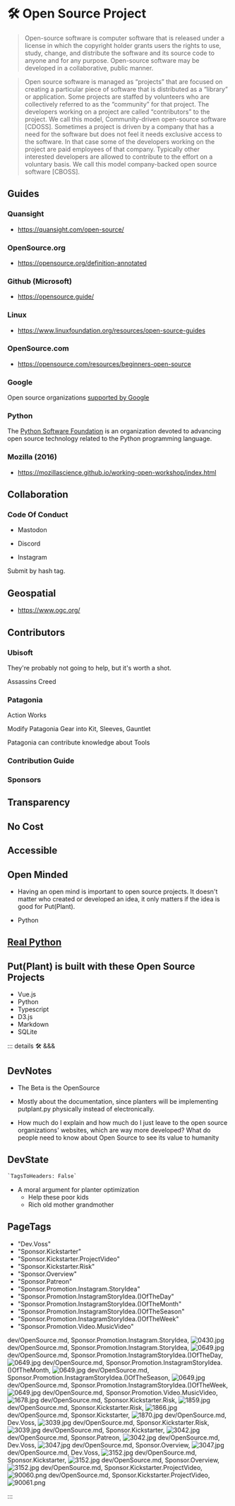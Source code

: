 
# 🛠 Open Source Project

> Open-source software is computer software that is released under a license in which the copyright holder grants users the rights to use, study, change, and distribute the software and its source code to anyone and for any purpose. Open-source software may be developed in a collaborative, public manner.

> Open source software is managed as “projects” that are focused on creating a particular piece of software that is distributed as a “library” or application. Some projects are staffed by volunteers who are collectively referred to as the “community” for that project. The developers working on a project are called “contributors” to the project. We call this model, Community-driven open-source software [CDOSS]. Sometimes a project is driven by a company that has a need for the software but does not feel it needs exclusive access to the software. In that case some of the developers working on the project are paid employees of that company. Typically other interested developers are allowed to contribute to the effort on a voluntary basis. We call this model company-backed open source software [CBOSS].

## Guides

### Quansight

- <https://quansight.com/open-source/>

### OpenSource.org

- <https://opensource.org/definition-annotated>

### Github (Microsoft)

- <https://opensource.guide/>

### Linux

- <https://www.linuxfoundation.org/resources/open-source-guides>

### OpenSource.com

- <https://opensource.com/resources/beginners-open-source>

### Google

Open source organizations [supported by Google](https://opensource.google/organizations-we-support)

### Python

The [Python Software Foundation](https://www.python.org/psf-landing/) is an organization devoted to advancing open source technology related to the Python programming language.

### Mozilla (2016)

- <https://mozillascience.github.io/working-open-workshop/index.html>

## Collaboration

### Code Of Conduct

- Mastodon

- Discord

- Instagram

Submit by hash tag.

## Geospatial

- <https://www.ogc.org/>

## Contributors

### Ubisoft

They're probably not going to help, but it's worth a shot.

Assassins Creed

### Patagonia

Action Works

Modify Patagonia Gear into Kit, Sleeves, Gauntlet

Patagonia can contribute knowledge about Tools

### Contribution Guide

### Sponsors

## Transparency

## No Cost

## Accessible

## Open Minded

- Having an open mind is important to open source projects. It doesn't matter who created or developed an idea, it only matters if the idea is good for Put(Plant).

- Python

## [Real Python](/dev/RealPython)

## Put(Plant) is built with these Open Source Projects

- Vue.js
- Python
- Typescript
- D3.js
- Markdown
- SQLite

::: details 🛠 <dev>&&&</dev>

## DevNotes

- The Beta is the OpenSource

- Mostly about the documentation, since planters will be implementing putplant.py physically instead of electronically.

- How much do I explain and how much do I just leave to the open source organizations' websites, which are way more developed? What do people need to know about Open Source to see its value to humanity  

## DevState

```py
`TagsToHeaders: False`
```

- A moral argument for planter optimization
    - Help these poor kids
    - Rich old mother grandmother

<h2>PageTags</h2>

- "Dev.Voss"
- "Sponsor.Kickstarter"
- "Sponsor.Kickstarter.ProjectVideo"
- "Sponsor.Kickstarter.Risk"
- "Sponsor.Overview"
- "Sponsor.Patreon"
- "Sponsor.Promotion.Instagram.StoryIdea"
- "Sponsor.Promotion.InstagramStoryIdea.()OfTheDay"
- "Sponsor.Promotion.InstagramStoryIdea.()OfTheMonth"
- "Sponsor.Promotion.InstagramStoryIdea.()OfTheSeason"
- "Sponsor.Promotion.InstagramStoryIdea.()OfTheWeek"
- "Sponsor.Promotion.Video.MusicVideo"

dev/OpenSource.md, <dev>Sponsor.Promotion.Instagram.StoryIdea</dev>, ![0430.jpg](/PaperPhoto/0430.jpg)
dev/OpenSource.md, <dev>Sponsor.Promotion.Instagram.StoryIdea</dev>, ![0649.jpg](/PaperPhoto/0649.jpg)
dev/OpenSource.md, <dev>Sponsor.Promotion.InstagramStoryIdea.()OfTheDay</dev>, ![0649.jpg](/PaperPhoto/0649.jpg)
dev/OpenSource.md, <dev>Sponsor.Promotion.InstagramStoryIdea.()OfTheMonth</dev>, ![0649.jpg](/PaperPhoto/0649.jpg)
dev/OpenSource.md, <dev>Sponsor.Promotion.InstagramStoryIdea.()OfTheSeason</dev>, ![0649.jpg](/PaperPhoto/0649.jpg)
dev/OpenSource.md, <dev>Sponsor.Promotion.InstagramStoryIdea.()OfTheWeek</dev>, ![0649.jpg](/PaperPhoto/0649.jpg)
dev/OpenSource.md, <dev>Sponsor.Promotion.Video.MusicVideo</dev>, ![1678.jpg](/PaperPhoto/1678.jpg)
dev/OpenSource.md, <dev>Sponsor.Kickstarter.Risk</dev>, ![1859.jpg](/PaperPhoto/1859.jpg)
dev/OpenSource.md, <dev>Sponsor.Kickstarter.Risk</dev>, ![1866.jpg](/PaperPhoto/1866.jpg)
dev/OpenSource.md, <dev>Sponsor.Kickstarter</dev>, ![1870.jpg](/PaperPhoto/1870.jpg)
dev/OpenSource.md, <dev>Dev.Voss</dev>, ![3039.jpg](/PaperPhoto/3039.jpg)
dev/OpenSource.md, <dev>Sponsor.Kickstarter.Risk</dev>, ![3039.jpg](/PaperPhoto/3039.jpg)
dev/OpenSource.md, <dev>Sponsor.Kickstarter</dev>, ![3042.jpg](/PaperPhoto/3042.jpg)
dev/OpenSource.md, <dev>Sponsor.Patreon</dev>, ![3042.jpg](/PaperPhoto/3042.jpg)
dev/OpenSource.md, <dev>Dev.Voss</dev>, ![3047.jpg](/PaperPhoto/3047.jpg)
dev/OpenSource.md, <dev>Sponsor.Overview</dev>, ![3047.jpg](/PaperPhoto/3047.jpg)
dev/OpenSource.md, <dev>Dev.Voss</dev>, ![3152.jpg](/PaperPhoto/3152.jpg)
dev/OpenSource.md, <dev>Sponsor.Kickstarter</dev>, ![3152.jpg](/PaperPhoto/3152.jpg)
dev/OpenSource.md, <dev>Sponsor.Overview</dev>, ![3152.jpg](/PaperPhoto/3152.jpg)
dev/OpenSource.md, <dev>Sponsor.Kickstarter.ProjectVideo</dev>, ![90060.png](/PaperPhoto/90060.png)
dev/OpenSource.md, <dev>Sponsor.Kickstarter.ProjectVideo</dev>, ![90061.png](/PaperPhoto/90061.png)

:::
